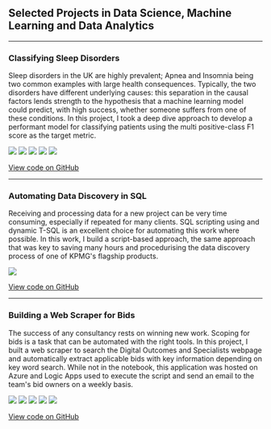 ## Selected Projects in Data Science, Machine Learning and Data Analytics

---

### Classifying Sleep Disorders
Sleep disorders in the UK are highly prevalent; Apnea and Insomnia being two common examples with large health consequences. Typically, the two disorders have different underlying causes: this separation in the causal factors lends strength to the hypothesis that a machine learning model could predict, with high success, whether someone suffers from one of these conditions. In this project, I took a deep dive approach to develop a performant model for classifying patients using the multi positive-class F1 score as the target metric.

[![](https://img.shields.io/badge/Python-white?style=flat&logo=Python&logoColor=3776AB&color=white)](#)
[![](https://img.shields.io/badge/Sklearn-white?style=flat&logo=scikitlearn&logoColor=F7931E&color=white)](#)
[![](https://img.shields.io/badge/Pandas-white?style=flat&logo=Pandas&logoColor=150458&color=white)](#)
[![](https://img.shields.io/badge/Numpy-white?style=flat&logo=numpy&logoColor=013243&color=white)](#)
[![](https://img.shields.io/badge/Jupyter-white?style=flat&logo=jupyter&logoColor=F37626&color=white)](#)



[View code on GitHub](https://github.com/carstenegelund/sleep-disorder-predictor)


---

### Automating Data Discovery in SQL
Receiving and processing data for a new project can be very time consuming, especially if repeated for many clients. SQL scripting using and dynamic T-SQL is an excellent choice for automating this work where possible. In this work, I build a script-based approach, the same approach that was key to saving many hours and procedurising the data discovery process of one of KPMG's flagship products.  

[![](https://img.shields.io/badge/SQL_Server-white?style=flat&logo=microsoftsqlserver&logoColor=CC2927&color=white)](#)


[View code on GitHub](https://github.com/carstenegelund/sql-automation/)

---

### Building a Web Scraper for Bids 
The success of any consultancy rests on winning new work. Scoping for bids is a task that can be automated with the right tools. In this project, I built a web scraper to search the Digital Outcomes and Specialists webpage and automatically extract applicable bids with key information depending on key word search. While not in the notebook, this application was hosted on Azure and Logic Apps used to execute the script and send an email to the team's bid owners on a weekly basis.

[![](https://img.shields.io/badge/Python-white?style=flat&logo=Python&logoColor=3776AB&color=white)](#)
[![](https://img.shields.io/badge/BeautifulSoup-white?style=flat&logo=&logoColor=150458&color=white)](#)
[![](https://img.shields.io/badge/Pandas-white?style=flat&logo=Pandas&logoColor=150458&color=white)](#)
[![](https://img.shields.io/badge/Microsoft_Azure-white?style=flat&logo=microsoftazure&logoColor=0078D4&color=white)](#)
[![](https://img.shields.io/badge/Microsoft_Excel-white?style=flat&logo=microsoftexcel&logoColor=217346&color=white)](#)

[View code on GitHub](https://github.com/carstenegelund/Bid-Site-Web-Scraper/tree/main)
